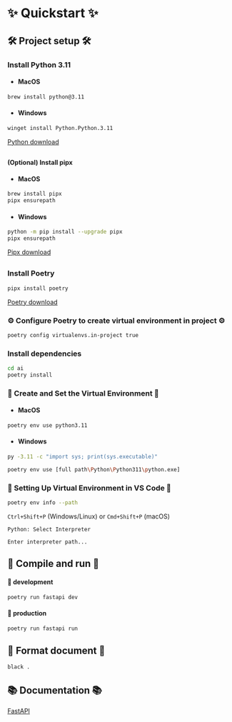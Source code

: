 # ✨ Quickstart ✨

## 🛠️ Project setup 🛠️

### Install Python 3.11

- #### MacOS

```bash
brew install python@3.11
```

- #### Windows

```bash
winget install Python.Python.3.11
```

[Python download](https://www.python.org/downloads/)

##

#### (Optional) Install pipx

- #### MacOS

```bash
brew install pipx
pipx ensurepath
```

- #### Windows

```bash
python -m pip install --upgrade pipx
pipx ensurepath
```

[Pipx download](https://pipx.pypa.io/stable/installation/)

##

### Install Poetry

```bash
pipx install poetry
```

[Poetry download](https://python-poetry.org/docs/)

### ⚙️ Configure Poetry to create virtual environment in project ⚙️

```bash
poetry config virtualenvs.in-project true
```

### Install dependencies

```bash
cd ai
poetry install
```

### 🔧 Create and Set the Virtual Environment 🔧

- #### MacOS

```bash
poetry env use python3.11
```

- #### Windows

```bash
py -3.11 -c "import sys; print(sys.executable)"
```

```bash
poetry env use [full path\Python\Python311\python.exe]
```

### 🔧 Setting Up Virtual Environment in VS Code 🔧

```bash
poetry env info --path
```

`Ctrl+Shift+P` (Windows/Linux) or `Cmd+Shift+P` (macOS)

`Python: Select Interpreter`

`Enter interpreter path...`

## 🚀 Compile and run 🚀

#### 🧪 development

```bash
poetry run fastapi dev
```

#### 🚀 production

```bash
poetry run fastapi run
```

## 🧹 Format document 🧹

```bash
black .
```

## 📚 Documentation 📚

[FastAPI](https://fastapi.tiangolo.com/tutorial/bigger-applications/)
